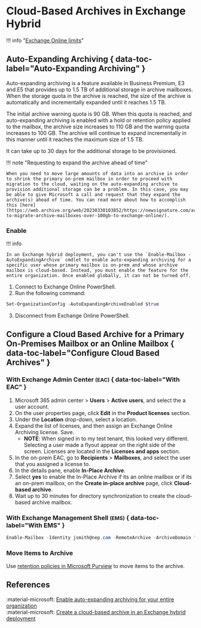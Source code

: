 # Cloud-Based Archives in Exchange Hybrid

!!! info "[Exchange Online limits](https://learn.microsoft.com/en-us/office365/servicedescriptions/exchange-online-service-description/exchange-online-limits#mailbox-storage-limits)"

## Auto-Expanding Archiving { data-toc-label="Auto-Expanding Archiving" }

Auto-expanding archiving is a feature available in Business Premium, E3 and E5 that provides up to 1.5 TB of additional storage in archive mailboxes. When the storage quota in the archive is reached, the size of the archive is automatically and incrementally expanded until it reaches 1.5 TB.

The initial archive warning quota is 90 GB. When this quota is reached, and auto-expanding archiving is enabled with a hold or retention policy applied to the mailbox, the archive size increases to 110 GB and the warning quota increases to 100 GB. The archive will continue to expand incrementally in this manner until it reaches the maximum size of 1.5 TB.

It can take up to 30 days for the additional storage to be provisioned.

!!! note "Requesting to expand the archive ahead of time"

    When you need to move large amounts of data into an archive in order to shrink the primary on-prem mailbox in order to proceed with migration to the cloud, waiting on the auto-expanding archive to provision additional storage can be a problem. In this case, you may be able to give Microsoft a call and request that they expand the archive(s) ahead of time. You can read more about how to accomplish this [here](https://web.archive.org/web/20230330103852/https://newsignature.com/articles/how-to-migrate-archive-mailboxes-over-100gb-to-exchange-online/).

### Enable

!!! info 

    In an Exchange hybrid deployment, you can't use the `Enable-Mailbox -AutoExpandingArchive` cmdlet to enable auto-expanding archiving for a specific user whose primary mailbox is on-prem and whose archive mailbox is cloud-based. Instead, you must enable the feature for the entire organization. Once enabled globally, it can not be turned off.

1. Connect to Exchange Online PowerShell.
2. Run the following command:
```powershell
Set-OrganizationConfig -AutoExpandingArchiveEnabled $true
```
3. Disconnect from Exchange Online PowerShell.

## Configure a Cloud Based Archive for a Primary On-Premises Mailbox or an Online Mailbox { data-toc-label="Configure Cloud Based Archives" }

### With Exchange Admin Center <small>(EAC)</small> { data-toc-label="With EAC" }

1. Microsoft 365 admin center > **Users** > **Active users**, and select the a user account.
2. On the user properties page, click **Edit** in the **Product licenses** section.
3. Under the **Location** drop-down, select a location.
4. Expand the list of licenses, and then assign an Exchange Online Archiving license. Save.
    - **NOTE**: When signed in to my test tenant, this looked very different. Selecting a user made a flyout appear on the right side of the screen. Licenses are located in the **Licenses and apps** section.
5. In the on-prem EAC, go to **Recipients** > **Mailboxes**, and select the user that you assigned a license to.
6. In the details pane, enable **In-Place Archive**.
7. Select **yes** to enable the In-Place Archive if its an online mailbox or if its an on-prem mailbox, on the **Create in-place archive** page, click **Cloud-based archive**.
8. Wait up to 30 minutes for directory synchronization to create the cloud-based archive mailbox.

### With Exchange Management Shell <small>(EMS)</small> { data-toc-label="With EMS" }

```powershell
Enable-Mailbox -Identity jsmith@nep.com -RemoteArchive -ArchiveDomain "nep.mail.onmicrosoft.com"
```

### Move Items to Archive

Use [retention policies in Microsoft Purview](../purview/dlm.md) to move items to the archive.

## References

:material-microsoft: [Enable auto-expanding archiving for your entire organization](https://learn.microsoft.com/en-us/purview/enable-autoexpanding-archiving#enable-auto-expanding-archiving-for-your-entire-organization)<br>
:material-microsoft: [Create a cloud-based archive in an Exchange hybrid deployment](https://learn.microsoft.com/en-us/exchange/hybrid-deployment/create-cloud-based-archive)<br>

